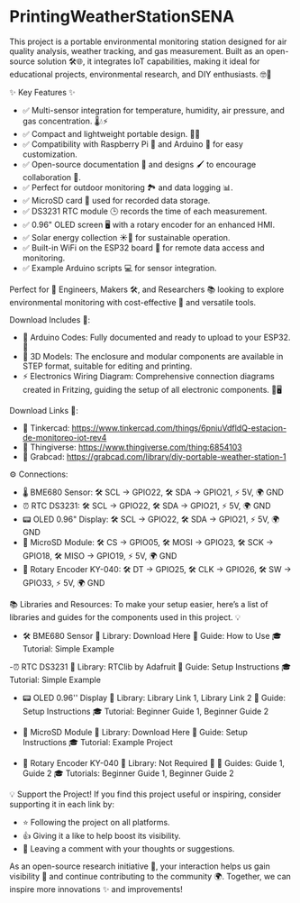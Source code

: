 # PrintingWeatherStationSENA
This project is a portable environmental monitoring station designed for air quality analysis, weather tracking, and gas measurement. Built as an open-source solution 🛠️🌐, it integrates IoT capabilities, making it ideal for educational projects, environmental research, and DIY enthusiasts. 🤓🔧

✨ Key Features ✨
- ✅ Multi-sensor integration for temperature, humidity, air pressure, and gas concentration. 🌡️💧⚡
- ✅ Compact and lightweight portable design. 🎒📏
- ✅ Compatibility with Raspberry Pi 🍓 and Arduino 🤖 for easy customization.
- ✅ Open-source documentation 📂 and designs 🖌️ to encourage collaboration 🤝.
- ✅ Perfect for outdoor monitoring 🏞️ and data logging 📊.
- ✅ MicroSD card 📀 used for recorded data storage.
- ✅ DS3231 RTC module 🕒 records the time of each measurement.
- ✅ 0.96" OLED screen 🖥️ with a rotary encoder for an enhanced HMI.
- ✅ Solar energy collection ☀️🔋 for sustainable operation.
- ✅ Built-in WiFi on the ESP32 board 📶 for remote data access and monitoring.
- ✅ Example Arduino scripts 💻 for sensor integration.

Perfect for 🔬 Engineers, Makers 🛠️, and Researchers 📚 looking to explore environmental monitoring with cost-effective 🌟 and versatile tools.

Download Includes 📂:
- 📜 Arduino Codes: Fully documented and ready to upload to your ESP32. 🚀
- 📐 3D Models: The enclosure and modular components are available in STEP format, suitable for editing and printing. 
- ⚡ Electronics Wiring Diagram: Comprehensive connection diagrams created in Fritzing, guiding the setup of all electronic components. 🔌🖥️

Download Links 🔗:
- 📌 Tinkercad: https://www.tinkercad.com/things/6pniuVdfldQ-estacion-de-monitoreo-iot-rev4
- 📌 Thingiverse: https://www.thingiverse.com/thing:6854103
- 📌 Grabcad: https://grabcad.com/library/diy-portable-weather-station-1

⚙️ Connections:
- 🌡️ BME680 Sensor: 🛠️ SCL -> GPIO22, 🛠️ SDA -> GPIO21, ⚡ 5V, 🌍 GND
- ⏰ RTC DS3231: 🛠️ SCL -> GPIO22, 🛠️ SDA -> GPIO21, ⚡ 5V, 🌍 GND
- 📟 OLED 0.96" Display: 🛠️ SCL -> GPIO22, 🛠️ SDA -> GPIO21, ⚡ 5V, 🌍 GND
- 💾 MicroSD Module: 🛠️ CS -> GPIO05, 🛠️ MOSI -> GPIO23, 🛠️ SCK -> GPIO18, 🛠️ MISO -> GPIO19, ⚡ 5V, 🌍 GND
- 🔄 Rotary Encoder KY-040: 🛠️ DT -> GPIO25, 🛠️ CLK -> GPIO26, 🛠️ SW -> GPIO33, ⚡ 5V, 🌍 GND

📚 Libraries and Resources: To make your setup easier, here’s a list of libraries and guides for the components used in this project. 💡
- 🛠️ BME680 Sensor
  📂 Library: Download Here
  📖 Guide: How to Use
  🎓 Tutorial: Simple Example

-⏰ RTC DS3231
  📂 Library: RTClib by Adafruit
  📖 Guide: Setup Instructions
  🎓 Tutorial: Simple Example

- 📟 OLED 0.96'' Display
  📂 Library: Library Link 1, Library Link 2
  📖 Guide: Setup Instructions
  🎓 Tutorial: Beginner Guide 1, Beginner Guide 2

- 💾 MicroSD Module
  📂 Library: Download Here
  📖 Guide: Setup Instructions
  🎓 Tutorial: Example Project

- 🔄 Rotary Encoder KY-040
  📂 Library: Not Required 🎉
  📖 Guides: Guide 1, Guide 2
  🎓 Tutorials: Beginner Guide 1, Beginner Guide 2

💡 Support the Project!
If you find this project useful or inspiring, consider supporting it in each link by:
- ⭐ Following the project on all platforms.
- 👍 Giving it a like to help boost its visibility.
- 💬 Leaving a comment with your thoughts or suggestions.

As an open-source research initiative 🌱, your interaction helps us gain visibility 👀 and continue contributing to the community 🌍. Together, we can inspire more innovations ✨ and improvements!
